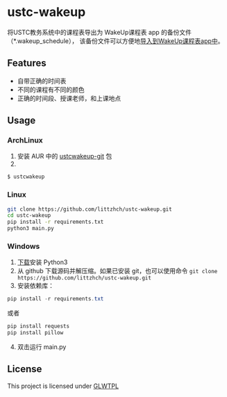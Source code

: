 # ustc-wakeup
将USTC教务系统中的课程表导出为 WakeUp课程表 app 的备份文件（*.wakeup_schedule），
该备份文件可以方便地[导入到WakeUp课程表app中](https://support.qq.com/products/97617/faqs/59884?)。

## Features
- 自带正确的时间表
- 不同的课程有不同的颜色
- 正确的时间段、授课老师，和上课地点

## Usage
### ArchLinux
1. 安装 AUR 中的 [ustcwakeup-git](https://aur.archlinux.org/packages/ustcwakeup-git) 包
2. 
```bash
$ ustcwakeup
```

### Linux
```bash
git clone https://github.com/littzhch/ustc-wakeup.git
cd ustc-wakeup
pip install -r requirements.txt
python3 main.py
```

### Windows
1. [下载](https://www.python.org/downloads/windows/)安装 Python3
2. 从 github 下载源码并解压缩。如果已安装 git，也可以使用命令 `git clone https://github.com/littzhch/ustc-wakeup.git`
3. 安装依赖库：
```powershell
pip install -r requirements.txt
```
或者
```powershell
pip install requests
pip install pillow
```

4. 双击运行 main.py

## License
This project is licensed under [GLWTPL](./LICENSE)